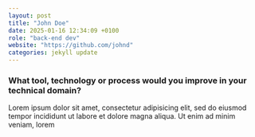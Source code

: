 ```yaml
---
layout: post
title: "John Doe"
date: 2025-01-16 12:34:09 +0100
role: "back-end dev"
website: "https://github.com/johnd"
categories: jekyll update
---
```


### What tool, technology or process would you improve in your technical domain?

Lorem ipsum dolor sit amet, consectetur adipisicing elit, sed do eiusmod tempor incididunt ut labore et dolore magna aliqua. Ut enim ad minim veniam, lorem 